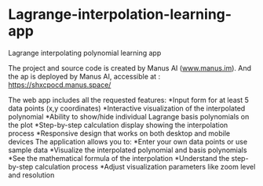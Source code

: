 # Lagrange-interpolation-learning-app
Lagrange interpolating polynomial learning app

The project and source code is created by Manus AI (www.manus.im).
And the ap is deployed by Manus AI, accessible at : https://shxcpocd.manus.space/ 


The web app includes all the requested features:
*Input form for at least 5 data points (x,y coordinates)
*Interactive visualization of the interpolated polynomial
*Ability to show/hide individual Lagrange basis polynomials on the plot
*Step-by-step calculation display showing the interpolation process
*Responsive design that works on both desktop and mobile devices
The application allows you to:
*Enter your own data points or use sample data
*Visualize the interpolated polynomial and basis polynomials
*See the mathematical formula of the interpolation
*Understand the step-by-step calculation process
*Adjust visualization parameters like zoom level and resolution
